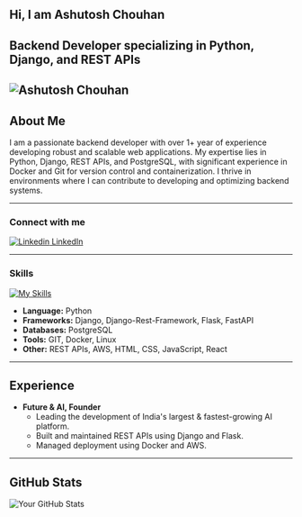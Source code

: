 ## Hi, I am Ashutosh Chouhan
**Backend Developer specializing in Python, Django, and REST APIs**
---
![Ashutosh Chouhan](https://github.com/user-attachments/assets/792afdbc-f724-44ce-9355-37417a3877fe)
---

## About Me
I am a passionate backend developer with over 1+ year of experience developing robust and scalable web applications. My expertise lies in Python, Django, REST APIs, and PostgreSQL, with significant experience in Docker and Git for version control and containerization. I thrive in environments where I can contribute to developing and optimizing backend systems.

---

### Connect with me
[![Linkedin](https://i.sstatic.net/gVE0j.png) LinkedIn](https://www.linkedin.com/in/ashutosh-chouhan-ac/)

---

### Skills
[![My Skills](https://skillicons.dev/icons?i=python,django,flask,fastapi,postgresql,docker,linux,git,html,css,js)](https://skillicons.dev)

- **Language:** Python
- **Frameworks:** Django, Django-Rest-Framework, Flask, FastAPI
- **Databases:** PostgreSQL
- **Tools:** GIT, Docker, Linux
- **Other:** REST APIs, AWS, HTML, CSS, JavaScript, React

---

## Experience

- **Future & Al, Founder**
  - Leading the development of India's largest & fastest-growing AI platform.
  - Built and maintained REST APIs using Django and Flask.
  - Managed deployment using Docker and AWS.

---

## GitHub Stats

![Your GitHub Stats](https://github-readme-stats.vercel.app/api?username=Ashutoshac11&show_icons=true&theme=radical)
